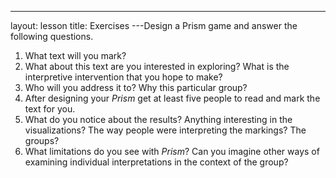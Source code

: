 ---
layout: lesson
title:  Exercises
---Design a Prism game and answer the following questions. 

1. What text will you mark?
2. What about this text are you interested in exploring? What is the interpretive intervention that you hope to make?
3. Who will you address it to? Why this particular group?
4. After designing your *Prism* get at least five people to read and mark the text for you.
5. What do you notice about the results? Anything interesting in the visualizations? The way people were interpreting the markings? The groups?
6. What limitations do you see with *Prism*? Can you imagine other ways of examining individual interpretations in the context of the group?